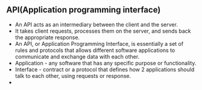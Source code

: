 ## API(Application programming interface)

- An API acts as an intermediary between the client and the server.
- It takes client requests, processes them on the server, and sends back the appropriate response.
- An API, or Application Programming Interface, is essentially a set of rules and protocols that allows different software applications to communicate and exchange data with each other.
- Application - any software that has any specific purpose or functionality.
- Interface - contract or a protocol that defines how 2 applications should talk to each other, using requests or response.
- 
